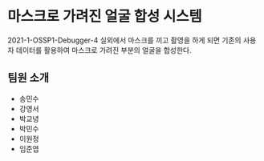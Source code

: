 # 마스크로 가려진 얼굴 합성 시스템
2021-1-OSSP1-Debugger-4
실외에서 마스크를 끼고 촬영을 하게 되면 기존의 사용자 데이터를 활용하여 마스크로 가려진 부분의 얼굴을 합성한다.

## 팀원 소개
- 송민수
- 강영서
- 박교녕
- 박민수
- 이원정
- 임준엽


